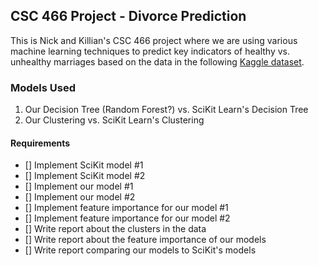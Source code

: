 ## CSC 466 Project - Divorce Prediction
This is Nick and Killian's CSC 466 project where we are using various machine learning techniques to predict key indicators of healthy vs. unhealthy marriages based on the data in the following [Kaggle dataset](https://www.kaggle.com/datasets/andrewmvd/divorce-prediction?resource=download).

### Models Used
1. Our Decision Tree (Random Forest?) vs. SciKit Learn's Decision Tree
2. Our Clustering vs. SciKit Learn's Clustering

#### Requirements
- [] Implement SciKit model #1
- [] Implement SciKit model #2
- [] Implement our model #1
- [] Implement our model #2
- [] Implement feature importance for our model #1
- [] Implement feature importance for our model #2
- [] Write report about the clusters in the data
- [] Write report about the feature importance of our models
- [] Write report comparing our models to SciKit's models
